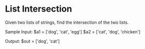 List Intersection
=================

Given two lists of strings, find the intersection of the two lists.

Sample Input:
$a1 = ['dog', 'cat', 'egg']
$a2 = ['cat', 'dog', 'chicken']

Output:
$out = ['dog', 'cat']

